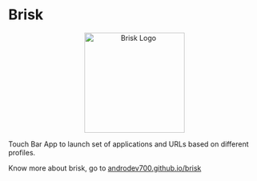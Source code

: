 # Brisk
<p align="center">
<img alt="Brisk Logo" src="https://raw.githubusercontent.com/apsrcreatix/Brisk/master/assets/brand-resource/brisk%402x.png" data-canonical-src="https://raw.githubusercontent.com/apsrcreatix/Brisk/master/assets/brand-resource/brisk%402x.png" width="200" height="200" />
</p>

Touch Bar App to launch set of applications and URLs based on different profiles.

Know more about brisk, go to [androdev700.github.io/brisk](https://androdev700.github.io/Brisk)
